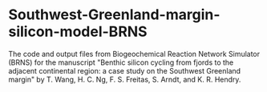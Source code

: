 # Southwest-Greenland-margin-silicon-model-BRNS
The code and output files from Biogeochemical Reaction Network Simulator (BRNS) for the manuscript "Benthic silicon cycling from fjords to the adjacent continental region: a case study on the Southwest Greenland margin" by T. Wang, H. C. Ng, F. S. Freitas, S. Arndt, and K. R. Hendry.
